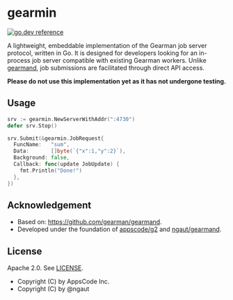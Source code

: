 # gearmin

[![go.dev reference](https://img.shields.io/badge/go.dev-reference-007d9c?logo=go&logoColor=white&style=flat-square)](https://pkg.go.dev/github.com/artefactual-labs/gearmin)


A lightweight, embeddable implementation of the Gearman job server protocol,
written in Go. It is designed for developers looking for an in-process job
server compatible with existing Gearman workers. Unlike [gearmand], job
submissions are facilitated through direct API access.

**Please do not use this implementation yet as it has not undergone testing.**

## Usage

```go
srv := gearmin.NewServerWithAddr(":4730")
defer srv.Stop()

srv.Submit(&gearmin.JobRequest{
  FuncName:   "sum",
  Data:       []byte(`{"x":1,"y":2}`),
  Background: false,
  Callback: func(update JobUpdate) {
    fmt.Println("Done!")
  },
})
```

## Acknowledgement

* Based on: https://github.com/gearman/gearmand.
* Developed under the foundation of [appscode/g2] and [ngaut/gearmand].

## License

Apache 2.0. See [LICENSE](LICENSE).

- Copyright (C) by AppsCode Inc.
- Copyright (C) by @ngaut


[gearmand]: https://github.com/gearman/gearmand
[appscode/g2]: https://github.com/appscode/g2
[ngaut/gearmand]: https://github.com/ngaut/gearmand
